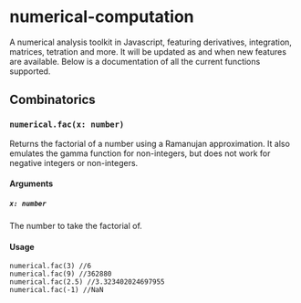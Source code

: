 # numerical-computation
A numerical analysis toolkit in Javascript, featuring derivatives, integration, matrices, tetration and more. It will be updated as and when new features are available. Below is a documentation of all the current functions supported.

## Combinatorics
### `numerical.fac(x: number)`
Returns the factorial of a number using a Ramanujan approximation. It also emulates the gamma function for non-integers, but does not work for negative integers or non-integers.
#### Arguments
##### `x: number`
The number to take the factorial of.
#### Usage
```
numerical.fac(3) //6
numerical.fac(9) //362880
numerical.fac(2.5) //3.323402024697955
numerical.fac(-1) //NaN
````